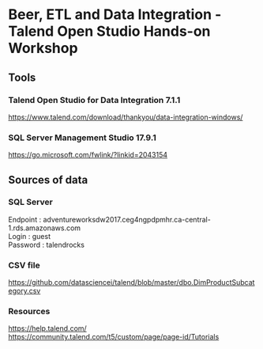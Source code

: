 # Beer, ETL and Data Integration - Talend Open Studio Hands-on Workshop

## Tools

### Talend Open Studio for Data Integration 7.1.1
https://www.talend.com/download/thankyou/data-integration-windows/

### SQL Server Management Studio 17.9.1
https://go.microsoft.com/fwlink/?linkid=2043154

## Sources of data

### SQL Server

Endpoint : adventureworksdw2017.ceg4ngpdpmhr.ca-central-1.rds.amazonaws.com  
Login : guest  
Password : talendrocks  

### CSV file

https://github.com/datasciencei/talend/blob/master/dbo.DimProductSubcategory.csv  

### Resources

https://help.talend.com/  
https://community.talend.com/t5/custom/page/page-id/Tutorials  

